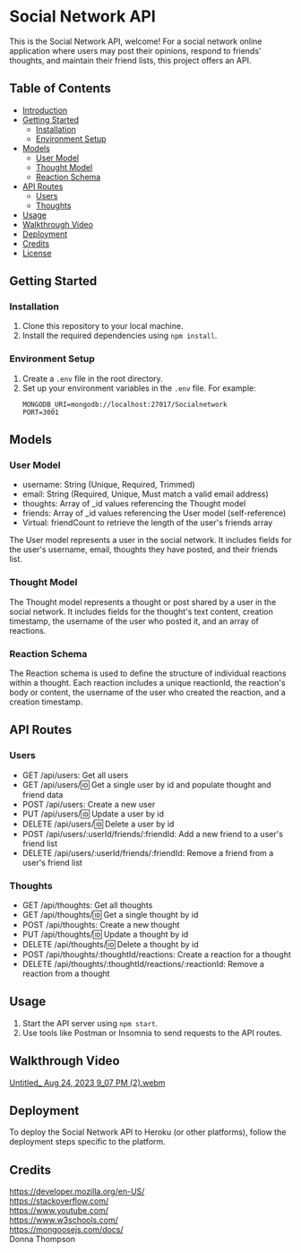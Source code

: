 # Social Network API

This is the Social Network API, welcome! For a social network online application where users may post their opinions, respond to friends' thoughts, and maintain their friend lists, this project offers an API.

## Table of Contents

- [Introduction](#social-network-api)
- [Getting Started](#getting-started)
  - [Installation](#installation)
  - [Environment Setup](#environment-setup)
- [Models](#models)
  - [User Model](#user-model)
  - [Thought Model](#thought-model)
  - [Reaction Schema](#reaction-schema)
- [API Routes](#api-routes)
  - [Users](#users)
  - [Thoughts](#thoughts)
- [Usage](#usage)
- [Walkthrough Video](#walkthrough-video)
- [Deployment](#deployment)
- [Credits](#credits)
- [License](#license)

## Getting Started

### Installation

1. Clone this repository to your local machine.
2. Install the required dependencies using `npm install`.

### Environment Setup

1. Create a `.env` file in the root directory.
2. Set up your environment variables in the `.env` file. For example:
   ```env
   MONGODB_URI=mongodb://localhost:27017/Socialnetwork
   PORT=3001
   ```

## Models

### User Model

- username: String (Unique, Required, Trimmed)
- email: String (Required, Unique, Must match a valid email address)
- thoughts: Array of \_id values referencing the Thought model
- friends: Array of \_id values referencing the User model (self-reference)
- Virtual: friendCount to retrieve the length of the user's friends array

The User model represents a user in the social network. It includes fields for the user's username, email, thoughts they have posted, and their friends list.

### Thought Model

The Thought model represents a thought or post shared by a user in the social network. It includes fields for the thought's text content, creation timestamp, the username of the user who posted it, and an array of reactions.

### Reaction Schema

The Reaction schema is used to define the structure of individual reactions within a thought. Each reaction includes a unique reactionId, the reaction's body or content, the username of the user who created the reaction, and a creation timestamp.

## API Routes

### Users

- GET /api/users: Get all users
- GET /api/users/:id: Get a single user by id and populate thought and friend data
- POST /api/users: Create a new user
- PUT /api/users/:id: Update a user by id
- DELETE /api/users/:id: Delete a user by id
- POST /api/users/:userId/friends/:friendId: Add a new friend to a user's friend list
- DELETE /api/users/:userId/friends/:friendId: Remove a friend from a user's friend list

### Thoughts

- GET /api/thoughts: Get all thoughts
- GET /api/thoughts/:id: Get a single thought by id
- POST /api/thoughts: Create a new thought
- PUT /api/thoughts/:id: Update a thought by id
- DELETE /api/thoughts/:id: Delete a thought by id
- POST /api/thoughts/:thoughtId/reactions: Create a reaction for a thought
- DELETE /api/thoughts/:thoughtId/reactions/:reactionId: Remove a reaction from a thought

## Usage

1. Start the API server using `npm start`.
2. Use tools like Postman or Insomnia to send requests to the API routes.

## Walkthrough Video

[Untitled_ Aug 24, 2023 9_07 PM (2).webm](https://github.com/TheWiseSailor/Social-Network-Api/assets/68026214/bde18347-6575-43cf-b8dd-e83d7c23c5f4)


## Deployment

To deploy the Social Network API to Heroku (or other platforms), follow the deployment steps specific to the platform.

## Credits

https://developer.mozilla.org/en-US/ <br/>
https://stackoverflow.com/ <br/>
https://www.youtube.com/ <br/>
https://www.w3schools.com/ <br/>
https://mongoosejs.com/docs/ <br/>
Donna Thompson

